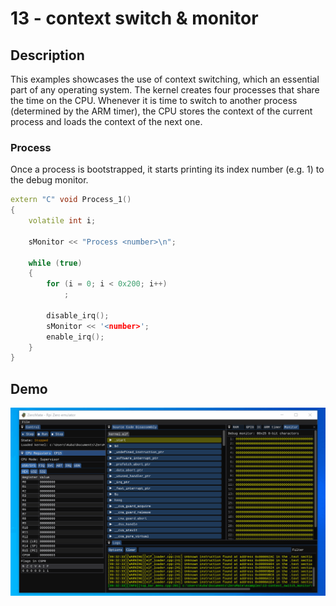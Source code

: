 # 13 - context switch & monitor

## Description

This examples showcases the use of context switching, which an essential part of any operating system. The kernel creates four processes that share the time on the CPU. Whenever it is time to switch to another process (determined by the ARM timer), the CPU stores the context of the current process and loads the context of the next one.

### Process

Once a process is bootstrapped, it starts printing its index number (e.g. 1) to the debug monitor.

```c++
extern "C" void Process_1()
{
    volatile int i;

    sMonitor << "Process <number>\n";

    while (true)
    {
        for (i = 0; i < 0x200; i++)
            ;

        disable_irq();
        sMonitor << '<number>';
        enable_irq();
    }
}
```

## Demo

<img src="../../misc/screenshots/gifs/examples/13-context_switch_monitor.gif">